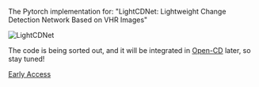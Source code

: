 The Pytorch implementation for: "LightCDNet: Lightweight Change Detection Network Based on VHR Images"

![LightCDNet](https://github.com/NightSongs/LightCDNet/assets/73015485/93b8171f-4d12-4232-af3b-a5452c50b4e4)

The code is being sorted out, and it will be integrated in [Open-CD](https://github.com/likyoo/open-cd/tree/main) later, so stay tuned!

[Early Access](https://ieeexplore.ieee.org/document/10214556)
